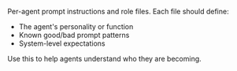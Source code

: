 
Per-agent prompt instructions and role files.
Each file should define:
- The agent's personality or function
- Known good/bad prompt patterns
- System-level expectations

Use this to help agents understand who they are becoming.
